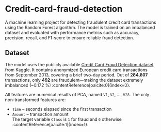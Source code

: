 # Credit-card-fraud-detection
A machine learning project for detecting fraudulent credit card transactions using the Random Forest algorithm. The model is trained on an imbalanced dataset and evaluated with performance metrics such as accuracy, precision, recall, and F1-score to ensure reliable fraud detection.

##  Dataset

The model uses the publicly available [Credit Card Fraud Detection dataset](https://www.kaggle.com/datasets/mlg-ulb/creditcardfraud) from Kaggle. It contains anonymized European credit card transactions from September 2013, covering a brief two-day period. Out of **284,807** transactions, only **492** are fraudulent—making the dataset extremely imbalanced (~0.172 %) :contentReference[oaicite:0]{index=0}.

All features are numerical results of PCA, named `V1`, `V2`, ..., `V28`. The only non-transformed features are:
- `Time` – seconds elapsed since the first transaction
- `Amount` – transaction amount  
The target variable `Class` is `1` for fraud and `0` otherwise :contentReference[oaicite:1]{index=1}.
